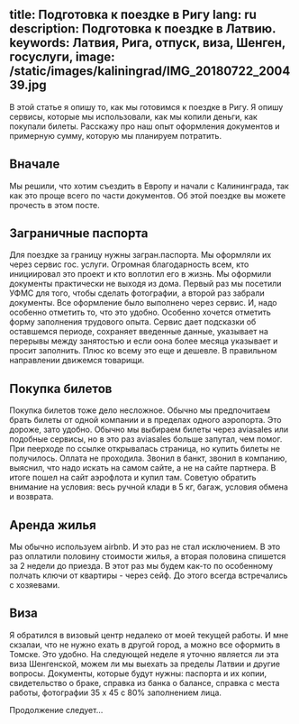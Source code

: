 title: Подготовка к поездке в Ригу
lang: ru
description: Подготовка к поездке в Латвию.
keywords: Латвия, Рига, отпуск, виза, Шенген, госуслуги, 
image: /static/images/kaliningrad/IMG_20180722_200439.jpg
---
В этой статье я опишу то, как мы готовимся к поездке в Ригу. Я опишу сервисы, которые мы использовали, как мы копили деньги, как покупали билеты. Расскажу про наш опыт оформления документов и примерную сумму, которую мы планируем потратить.

## Вначале

Мы решили, что хотим съездить в Европу и начали с Калининграда, так как это проще всего по части документов. Об этой поездке вы можете прочесть в этом посте.

## Заграничные паспорта

Для поездке за границу нужны загран.паспорта. Мы оформляли их через сервис гос. услуги. Огромная благодарность всем, кто инициировал это проект и кто воплотил его в жизнь. 
Мы оформили документы практически не выходя из дома. Первый раз мы посетили УФМС для того, чтобы сделать фотографии, а второй раз забрали документы. Все оформление было выполнено через сервис. И, надо особенно отметить то, что это удобно. Особенно хочется отметить форму заполнения трудового опыта. Сервис дает подсказки об оставшемся периоде, сохраняет введенные данные, указывает на перерывы между занятостью и если оона более месяца указывает и просит заполнить. Плюc ко всему это еще и дешевле. В правильном направлении движемся товарищи.

## Покупка билетов

Покупка билетов тоже дело несложное. Обычно мы предпочитаем брать билеты от одной компании и в пределах одного аэропорта. Это дороже, зато удобно. Обычно мы выбираем билеты через aviasales или подобные сервисы, но в это раз aviasales больше запутал, чем помог. При пеерходе по ссылке открывалась страница, но купить билеты не получилось. Оплата не проходила. Звонил в банкт, звонил в компанию, выяснил, что надо искать на самом сайте, а не на сайте партнера. В итоге пошел на сайт аэрофлота и купил там. 
Советую обратить внимание на условия: весь ручной клади в 5 кг, багаж, условия обмена и возврата.

## Аренда жилья

Мы обычно используем airbnb. И это раз не стал исключением. В это раз оплатили половину стоимости жилья, а вторая половина спишется за 2 недели до приезда. В этот раз мы будем как-то по особенному полчать ключи от квартиры - через сейф. До этого всегда встречались с хозяевами.

## Виза

Я обратился в визовый центр недалеко от моей текущей работы. И мне скзалаи, что не нужно ехать в другой город, а можно все оформить в Томске. Это удобно. На следующей неделе я уточню является ли эта виза Шенгенской, можем ли мы выехать за пределы Латвии и другие вопросы.
Документы, которые будут нужны: паспорта и их копии, свидетельство о браке, справка из банка о балансе, справка с места работы, фотографии 35 х 45 с 80% заполнением лица. 

Продолжение следует…


